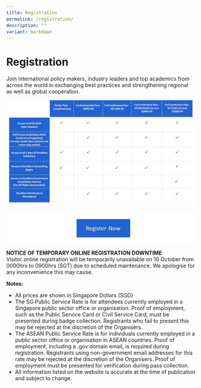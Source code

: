 ```yaml
---
title: Registration
permalink: /registration/
description: ""
variant: markdown
---
```

# **Registration**

Join international policy makers, industry leaders and top academics from across the world in exchanging best practices and strengthening regional as well as global cooperation. 

![](/images/Registration_table_2.jpg)

<a href="https://www.gevme.com/sicw-govware2024?utm_source=website&amp;utm_medium=sicw" target="blank">![](/images/2024_regi_button.jpg)</a>

**NOTICE OF TEMPORARY ONLINE REGISTRATION DOWNTIME**
<br>Visitor online registration will be temporarily unavailable on 10 October from 0000hrs to 0900hrs (SGT) due to scheduled maintenance. We apologise for any inconvenience this may cause.

**Notes:**
* All prices are shown in Singapore Dollars (SGD)
* The SG Public Service Rate is for attendees currently employed in a Singapore public sector office or organisation. Proof of employment, such as the Public Service Card or Civil Service Card, must be presented during badge collection. Registrants who fail to present this may be rejected at the discretion of the Organisers.
* The ASEAN Public Service Rate is for individuals currently employed in a public sector office or organisation in ASEAN countries. Proof of employment, including a .gov domain email, is required during registration. Registrants using non-government email addresses for this rate may be rejected at the discretion of the Organisers. Proof of employment must be presented for verification during pass collection.
* All information listed on the website is accurate at the time of publication and subject to change.